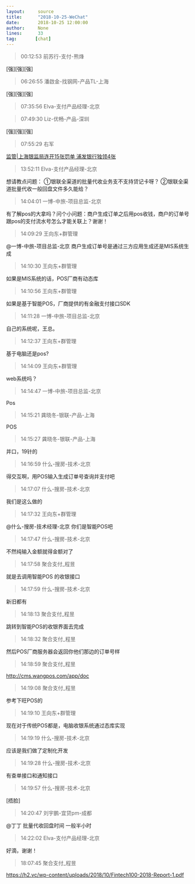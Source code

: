 ```yaml
---
layout:     source 
title:      "2018-10-25-WeChat"
date:       2018-10-25 12:00:00
author:     None
lines:      33 
tag:       [chat]
---
```

> 00:12:53  前苏行-支付-熊烽  
   
[强][强][强]  
   
> 06:26:55  潘啟金-找钢网-产品TL-上海  
   
[强][强][强]  
   
> 07:35:56  Elva-支付产品经理-北京  
   
> 07:49:30  Liz-优畅-产品-深圳  
   
[强][强][强]  
   
> 07:55:29  右军  
   
[监管|上海银监局连开15张罚单 浦发银行独领4张
](http://mp.weixin.qq.com/s?__biz=MzU5NDQ1NjYzMQ==&amp;amp;amp;mid=2247483818&amp;amp;amp;idx=1&amp;amp;amp;sn=99355bb327362a5a15db9126d59bc6af&amp;amp;amp;chksm=fe01b8f2c97631e417c235bace4b1effee824e7718bc8cffa7a74718da71b48d72292a53e2c1&amp;amp;amp;mpshare=1&amp;amp;amp;scene=1&amp;amp;amp;srcid=10254qLLXuVCM9LxHhOtNFum#rd)  
   
> 13:52:11  Elva-支付产品经理-北京  
   
想请教点问题： ①银联全渠道的批量代收业务支不支持贷记卡呀？ ②银联全渠道批量代收一般回盘文件多久能给？  
   
> 14:04:01  一博-中旅-项目总监-北京  
   
有了解pos的大拿吗？问个小问题：商户生成订单之后用pos收钱，商户的订单号跟pos的支付流水号怎么才能关联上？谢谢！  
   
> 14:09:29  王向东+群管理  
   
@一博-中旅-项目总监-北京 商户生成订单号是通过三方应用生成还是MIS系统生成  
   
> 14:10:30  王向东+群管理  
   
如果是MIS系统的话，POS厂商有动态库  
   
> 14:10:56  王向东+群管理  
   
如果是基于智能POS，厂商提供的有金融支付接口SDK  
   
> 14:11:28  一博-中旅-项目总监-北京  
   
自己的系统呢，王总。  
   
> 14:12:37  王向东+群管理  
   
基于电脑还是pos?  
   
> 14:14:09  王向东+群管理  
   
web系统吗？  
   
> 14:14:47  一博-中旅-项目总监-北京  
   
Pos  
   
> 14:15:21  龚晓冬-银联-产品-上海  
   
POS  
   
> 14:15:27  龚晓冬-银联-产品-上海  
   
并口，19针的  
   
> 14:16:59  什么-搜房-技术-北京  
   
得交互啊，用POS输入生成订单号查询并支付吧  
   
> 14:17:07  什么-搜房-技术-北京  
   
我们是这么做的  
   
> 14:17:32  王向东+群管理  
   
@什么-搜房-技术经理-北京 你们是智能POS吧  
   
> 14:17:47  什么-搜房-技术-北京  
   
不然纯输入金额就得金额对了  
   
> 14:17:58  聚合支付_程昱  
   
就是去调用智能POS 的收银接口  
   
> 14:17:59  什么-搜房-技术-北京  
   
新旧都有  
   
> 14:18:13  聚合支付_程昱  
   
跳转到智能POS的收银界面去完成  
   
> 14:18:32  聚合支付_程昱  
   
然后POS厂商服务器会返回你他们那边的订单号样  
   
> 14:18:59  聚合支付_程昱  
   
http://cms.wangpos.com/app/doc  
   
> 14:19:08  聚合支付_程昱  
   
参考下旺POS的  
   
> 14:19:10  王向东+群管理  
   
现在对于传统POS都是，电脑收银系统通过态库实现  
   
> 14:19:19  什么-搜房-技术-北京  
   
应该是我们做了定制化开发  
   
> 14:19:28  什么-搜房-技术-北京  
   
有查单接口和通知接口  
   
> 14:19:57  什么-搜房-技术-北京  
   
[捂脸]  
   
> 14:20:47  刘宇鹏-宜贷pm-成都  
   
@丁丁  批量代收回盘时间 一般半小时   
   
> 14:22:02  Elva-支付产品经理-北京  
   
好滴，谢谢！  
   
> 18:07:45  聚合支付_程昱  
   
https://h2.vc/wp-content/uploads/2018/10/Fintech100-2018-Report-1.pdf  
   
